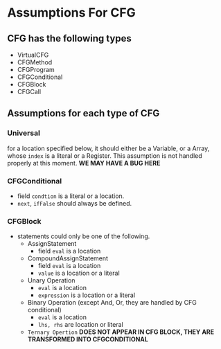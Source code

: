 # Assumptions For CFG

## CFG has the following types

- VirtualCFG
- CFGMethod
- CFGProgram
- CFGConditional
- CFGBlock
- CFGCall

## Assumptions for each type of CFG

### Universal

for a location specified below, it should either be a Variable, or a Array, whose `index` is a literal or a Register. This assumption is not handled properly at this moment. **WE MAY HAVE A BUG HERE**

### CFGConditional

- field `condtion` is a literal or a location.
- `next`, `ifFalse` should always be defined.

### CFGBlock

- statements could only be one of the following.
  - AssignStatement
    - field `eval` is a location
  - CompoundAssignStatement
    - field `eval` is a location
    - `value` is a location or a literal
  - Unary Operation
    - `eval` is a location
    - `expression` is a location or a literal
  - Binary Operation (except And, Or, they are handled by CFG conditional)
    - `eval` is a location
    - `lhs, rhs` are location or literal
  - `Ternary Opertion`  **DOES NOT APPEAR IN CFG BLOCK, THEY ARE TRANSFORMED INTO CFGCONDITIONAL** 